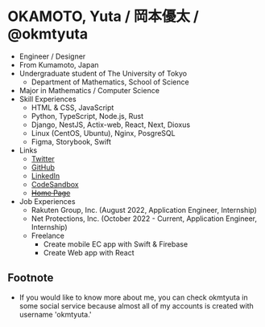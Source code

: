 # OKAMOTO, Yuta / 岡本優太 / @okmtyuta

- Engineer / Designer
- From Kumamoto, Japan
- Undergraduate student of The University of Tokyo
  - Department of Mathematics, School of Science
- Major in Mathematics / Computer Science
- Skill Experiences
  - HTML & CSS, JavaScript 
  - Python, TypeScript, Node.js, Rust
  - Django, NestJS, Actix-web, React, Next, Dioxus
  - Linux (CentOS, Ubuntu), Nginx, PosgreSQL
  - Figma, Storybook, Swift 
- Links
  - [Twitter](https://twitter.com/okmtyuta)
  - [GitHub](https://github.com/okmtyuta)
  - [LinkedIn](https://linkedin.com/in/okmtyuta)
  - [CodeSandbox](https://codesandbox.io/u/okmtyuta)
  - [~~Home Page~~](https://okmtyuta.jp)
- Job Experiences
  - Rakuten Group, Inc. (August 2022, Application Engineer, Internship)
  - Net Protections, Inc. (October 2022 - Current, Application Engineer, Internship)
  - Freelance
    - Create mobile EC app with Swift & Firebase
    - Create Web app with React

## Footnote
- If you would like to know more about me, you can check okmtyuta in some social service because almost all of my accounts is created with username 'okmtyuta.'
